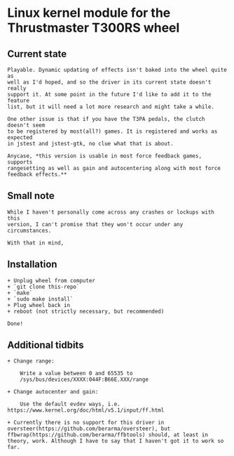 # Linux kernel module for the Thrustmaster T300RS wheel

## Current state

    Playable. Dynamic updating of effects isn't baked into the wheel quite as
    well as I'd hoped, and so the driver in its current state doesn't really
    support it. At some point in the future I'd like to add it to the feature
    list, but it will need a lot more research and might take a while.

    One other issue is that if you have the T3PA pedals, the clutch doesn't seem
    to be registered by most(all?) games. It is registered and works as expected
    in jstest and jstest-gtk, no clue what that is about.

    Anycase, *this version is usable in most force feedback games, supports
    rangesetting as well as gain and autocentering along with most force feedback effects.**
## Small note
    
    While I haven't personally come across any crashes or lockups with this
    version, I can't promise that they won't occur under any circumstances.

    With that in mind,

## Installation

    + Unplug wheel from computer
    + `git clone this-repo`
    + `make`
    + `sudo make install`
    + Plug wheel back in
    + reboot (not strictly necessary, but recommended)
    
    Done!

## Additional tidbits
    
    + Change range:
        
        Write a value between 0 and 65535 to
        /sys/bus/devices/XXXX:044F:B66E.XXX/range

    + Change autocenter and gain:

        Use the default evdev ways, i.e. https://www.kernel.org/doc/html/v5.1/input/ff.html
    
    + Currently there is no support for this driver in oversteer(https://github.com/berarma/oversteer), but ffbwrap(https://github.com/berarma/ffbtools) should, at least in theory, work. Although I have to say that I haven't got it to work so far.
